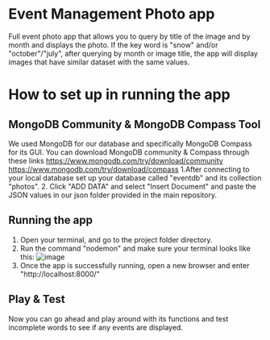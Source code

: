 # Event Management Photo app
 Full event photo app that allows you to query by title of the image and by month and displays the photo. If the key word is "snow" and/or "october"/"july", after querying by month or image title, the app will display images that have similar dataset with the same values.

# How to set up in running the app
## MongoDB Community & MongoDB Compass Tool
 We used MongoDB for our database and specifically MongoDB Compass for its GUI. You can download MongoDB community & Compass through these links 
https://www.mongodb.com/try/download/community https://www.mongodb.com/try/download/compass
1.After connecting to your local database set up your database called "eventdb" and its collection "photos".
2. Click "ADD DATA" and select "Insert Document" and paste the JSON values in our json folder provided in the main repository. 

## Running the app
1. Open your terminal, and go to the project folder directory. 
2. Run the command "nodemon" and make sure your terminal looks like this: 
![image](https://user-images.githubusercontent.com/40307623/168748323-fd55a778-cdc8-4459-96d3-9a6a2f871075.png)
3. Once the app is successfully running, open a new browser and enter "http://localhost:8000/"

## Play & Test
Now you can go ahead and play around with its functions and test incomplete words to see if any events are displayed. 

